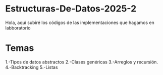 # Estructuras-De-Datos-2025-2

Hola, aquí subiré los códigos de las implementaciones que hagamos en labboratorio

# Temas
1.-Tipos de datos abstractos
2.-Clases genéricas
3.-Arreglos y recursión.
4.-Backtracking
5.-Listas
